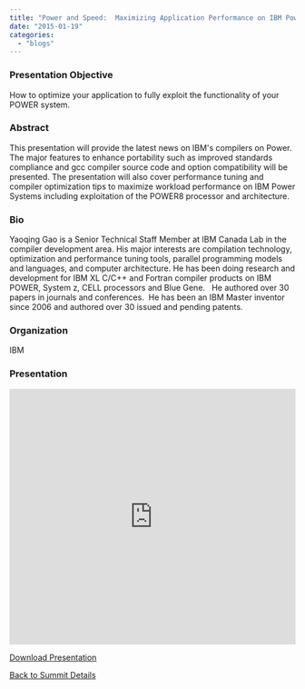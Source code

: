 ```yaml
---
title: "Power and Speed:  Maximizing Application Performance on IBM Power Systems with XL C/C++ Compiler"
date: "2015-01-19"
categories: 
  - "blogs"
---
```


### Presentation Objective

How to optimize your application to fully exploit the functionality of your POWER system.

### Abstract

This presentation will provide the latest news on IBM's compilers on Power. The major features to enhance portability such as improved standards compliance and gcc compiler source code and option compatibility will be presented. The presentation will also cover performance tuning and compiler optimization tips to maximize workload performance on IBM Power Systems including exploitation of the POWER8 processor and architecture.

### Bio

Yaoqing Gao is a Senior Technical Staff Member at IBM Canada Lab in the compiler development area. His major interests are compilation technology, optimization and performance tuning tools, parallel programming models and languages, and computer architecture. He has been doing research and development for IBM XL C/C++ and Fortran compiler products on IBM POWER, System z, CELL processors and Blue Gene.   He authored over 30 papers in journals and conferences.  He has been an IBM Master inventor since 2006 and authored over 30 issued and pending patents.

### Organization

IBM

### Presentation

<iframe src="https://openpowerfoundation.org/wp-content/uploads/2015/03/Gao-Yaoqing-Li-Kelvin_OPFS2015_IBM_030615_final.pdf" width="100%" height="450" frameborder="0"></iframe>

 [Download Presentation](https://openpowerfoundation.org/wp-content/uploads/2015/03/Gao-Yaoqing-Li-Kelvin_OPFS2015_IBM_030615_final.pdf)

[Back to Summit Details](javascript:history.back())
